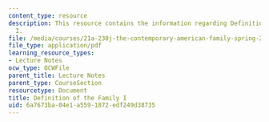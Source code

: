 ```yaml
---
content_type: resource
description: This resource contains the information regarding Definition of the Family
  I.
file: /media/courses/21a-230j-the-contemporary-american-family-spring-2004/6a7673ba04e1a5591872edf249d38735_MIT21A_230JS04_defoffamily.pdf
file_type: application/pdf
learning_resource_types:
- Lecture Notes
ocw_type: OCWFile
parent_title: Lecture Notes
parent_type: CourseSection
resourcetype: Document
title: Definition of the Family I
uid: 6a7673ba-04e1-a559-1872-edf249d38735
---
```

